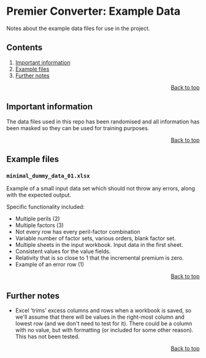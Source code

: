<a name="top"></a>

# Premier Converter: Example Data
Notes about the example data files for use in the project.

<!--This table of contents is maintained *manually*-->
## Contents
1. [Important information](#Important-information)
1. [Example files](#Example-files)
1. [Further notes](#Further-notes)

<p align="right"><a href="#top">Back to top</a></p>

## Important information
The data files used in this repo has been randomised and all information has been masked so they can be used for training purposes.

<p align="right"><a href="#top">Back to top</a></p>

## Example files
### `minimal_dummy_data_01.xlsx`
Example of a small input data set which should not throw any errors, along with the expected output.

Specific functionality included:
- Multiple perils (2)
- Multiple factors (3)
- Not every row has every peril-factor combination
- Variable number of factor sets, various orders, blank factor set.
- Multiple sheets in the input workbook. Input data in the first sheet.
- Consistent values for the value fields.
- Relativity that is so close to 1 that the incremental premium is zero.
- Example of an error row (1)

<p align="right"><a href="#top">Back to top</a></p>

## Further notes
- Excel 'trims' excess columns and rows when a workbook is saved, so we'll assume that there will be values in the right-most column and lowest row (and we don't need to test for it). There could be a column with no value, but with formatting (or included for some other reason). This has not been tested.

<p align="right"><a href="#top">Back to top</a></p>
